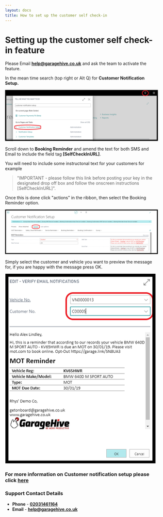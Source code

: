 ```yaml
---
layout: docs
title: How to set up the customer self check-in  
---
```


# Setting up the customer self check-in feature

Please  Email [**help@garagehive.co.uk**](mailto:help@garagehive.co.uk) and ask the team to activate the feature.

In the mean time search (top right or Alt Q) for **Customer Notification Setup.**

![](media/serarch-cust-not-set.png)

Scroll down to **Booking Reminder** and amend the text for both SMS and Email to include the field tag **[SelfCheckInURL]**.

You will need to include some instructonal text for your customers for example

>"IMPORTANT -  please follow this link before posting your key in the designated drop off box and follow the onscreen instructions [SelfCheckInURL]".

Once this is done click "actions" in the ribbon, then select the Booking Reminder option. 

![](media/garagehive-customer-notification-setup-verify.png)

Simply select the customer and vehicle you want to preview the message for, if you are happy with the message press OK. 

![](media/garagehive-customer-notification-setup-fields.png)
 

### For more information on Customer notification setup please click [here](/docs/garagehive-customer-notifications.html)

### Support Contact Details
* **Phone** - [**02031461164**](tel:02031461164)
* **Email** - [**help@garagehive.co.uk**](mailto:help@garagehive.co.uk)